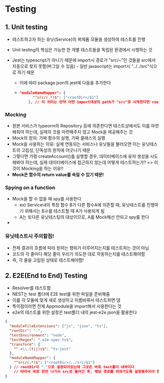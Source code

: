 # Testing



## 1. Unit testing

- 테스트하고자 하는 유닛(Service)의 복제품 모듈을 생성하여 테스트를 진행

- Unit testing의 핵심은 가능한 한 개별 테스트들을 독립된 환경에서 시행하는 것

- Jest는 typescript가 아니기 때문에 import시 경로가 "src/~"인 것들을 src에서 자동으로 찾지 못함(버그일 수 있음) - 일반 javascript는 import시 "../../src"식으로 하기 때문

  - 이에 따라 package.json의 jest에 다음을 추가한다

  - ```json
    "moduleNameMapper": {
          "^src/(.*)$": ["<rootDir>/$1"]
        }, // 이 의미는 만약 어떤 import대상의 path가 "src"로 시작한다면 rootDir을 참조하라는 것이다 - 정규표현식임
    ```



### Mocking

- 원본 서비스가 typeorm의 Repository 등에 의존한다면 테스트상에서도 이를 마련해줘야 하는데, 실제의 것을 마련해주지 않고 Mock을 제공해주는 것
- Mock의 정의: 가짜 함수의 실행, 가짜 클래스의 실행
- Mock을 사용하는 이유: 실제 연동되는 서비스나 유닛들을 불러오면 이는 유닛테스트의 고립성, 단독성의 원칙에 어긋나기 때문
- 그렇다면 가령 createAccount()를 실행할 경우, 데이터베이스에 유저 생성을 시도해봐야 하는데, 실제 데이터베이스에 접근하지 않는데 어떻게 테스트하는가? => 이것이 Mocking을 하는 이유!!
- **Mock은 함수의 return value를 속일 수 있기 때문!**



### Spying on a function

- Mock을 할 수 없을 때 spy를 사용한다
  - ex) Service내의 특정 함수 B가 다른 함수A에 의존할 때, 유닛테스트를 진행하기 위해서는 Bㄹ를 테스트할 때 A가 사용되게 됨
  - A는 또다른 유닛테스팅의 대상이므로, A를 Mock해선 안되고 spy를 한다
- 



### 유닛테스트시 주의할점!

- 전체 결과의 흐름에 따라 원하는 행위가 이루어지는지를 테스트하는 것이 아님
- 코드의 각 줄마다 해당 줄이 우리가 의도한 대로 작동하는지를 테스트해야함
- 즉, 각 줄을 고립된 상태로 테스트해야함!





## 2. E2E(End to End) Testing 

- Resolver를 테스트함
- NEST는 test 폴더에 E2E test를 위한 파일을 준비해줌
- 이를 각 모듈에 맞게 새로 생성하고 이름바꿔서 테스트하면 댐
- 특이점이라면 전체 Appmodule을 import해서 사용한다는 것
- e2e의 테스트를 위한 설정은 test폴더 내의 jest-e2e.json을 활용한다

```json
{
  "moduleFileExtensions": ["js", "json", "ts"],
  "rootDir": ".",
  "testEnvironment": "node",
  "testRegex": ".e2e-spec.ts$",
  "transform": {
    "^.+\\.(t|j)s$": "ts-jest"
  },
  "moduleNameMapper": {
    "^src/(.*)$": ["<rootDir>/../src/$1"]
  } // rootDir이 "."으로 설정되어있는데 그곳은 바로 test폴더 내부이다
    // 따라서 위로 한번 나가서 src로 들어간 후, 해당 경로를 따라가도록 설정해주어야 한다
}
```




